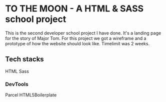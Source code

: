 # TO THE MOON - A HTML & SASS school project

This is the second developer school project I have done. It's a landing page for the story of Major Tom.
For this project we got a wireframe and a prototype of how the website should look like.
Timelimit was 2 weeks.

## Tech stacks

HTML
Sass

### DevTools
Parcel
HTML5Boilerplate

